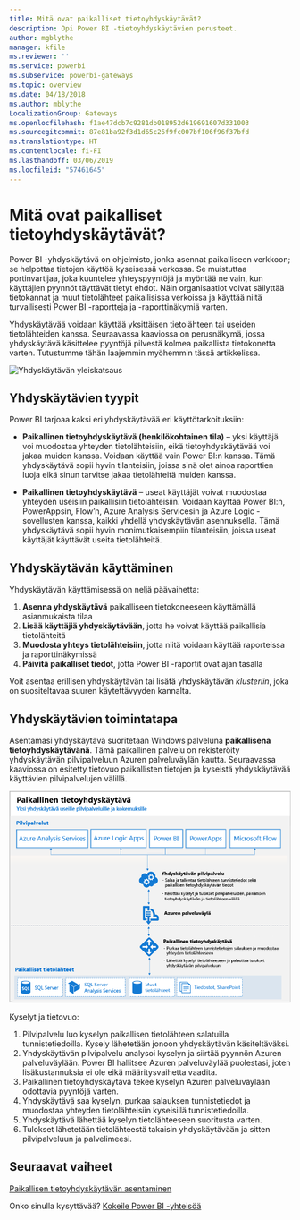 ```yaml
---
title: Mitä ovat paikalliset tietoyhdyskäytävät?
description: Opi Power BI -tietoyhdyskäytävien perusteet.
author: mgblythe
manager: kfile
ms.reviewer: ''
ms.service: powerbi
ms.subservice: powerbi-gateways
ms.topic: overview
ms.date: 04/18/2018
ms.author: mblythe
LocalizationGroup: Gateways
ms.openlocfilehash: f1ae47dcb7c9281db018952d619691607d331003
ms.sourcegitcommit: 87e81ba92f3d1d65c26f9fc007bf106f96f37bfd
ms.translationtype: HT
ms.contentlocale: fi-FI
ms.lasthandoff: 03/06/2019
ms.locfileid: "57461645"
---
```

# <a name="what-are-on-premises-data-gateways"></a>Mitä ovat paikalliset tietoyhdyskäytävät?

Power BI -yhdyskäytävä on ohjelmisto, jonka asennat paikalliseen verkkoon; se helpottaa tietojen käyttöä kyseisessä verkossa. Se muistuttaa portinvartijaa, joka kuuntelee yhteyspyyntöjä ja myöntää ne vain, kun käyttäjien pyynnöt täyttävät tietyt ehdot. Näin organisaatiot voivat säilyttää tietokannat ja muut tietolähteet paikallisissa verkoissa ja käyttää niitä turvallisesti Power BI -raportteja ja -raporttinäkymiä varten.

Yhdyskäytävää voidaan käyttää yksittäisen tietolähteen tai useiden tietolähteiden kanssa. Seuraavassa kaaviossa on perusnäkymä, jossa yhdyskäytävä käsittelee pyyntöjä pilvestä kolmea paikallista tietokonetta varten. Tutustumme tähän laajemmin myöhemmin tässä artikkelissa.

![Yhdyskäytävän yleiskatsaus](media/service-gateway-getting-started/gateway-overview.png)

## <a name="types-of-gateways"></a>Yhdyskäytävien tyypit

Power BI tarjoaa kaksi eri yhdyskäytävää eri käyttötarkoituksiin:

* **Paikallinen tietoyhdyskäytävä (henkilökohtainen tila)** – yksi käyttäjä voi muodostaa yhteyden tietolähteisiin, eikä tietoyhdyskäytävää voi jakaa muiden kanssa. Voidaan käyttää vain Power BI:n kanssa. Tämä yhdyskäytävä sopii hyvin tilanteisiin, joissa sinä olet ainoa raporttien luoja eikä sinun tarvitse jakaa tietolähteitä muiden kanssa.

* **Paikallinen tietoyhdyskäytävä** – useat käyttäjät voivat muodostaa yhteyden useisiin paikallisiin tietolähteisiin. Voidaan käyttää Power BI:n, PowerAppsin, Flow’n, Azure Analysis Servicesin ja Azure Logic -sovellusten kanssa, kaikki yhdellä yhdyskäytävän asennuksella. Tämä yhdyskäytävä sopii hyvin monimutkaisempiin tilanteisiin, joissa useat käyttäjät käyttävät useita tietolähteitä. 

## <a name="using-a-gateway"></a>Yhdyskäytävän käyttäminen

Yhdyskäytävän käyttämisessä on neljä päävaihetta:

1. **Asenna yhdyskäytävä** paikalliseen tietokoneeseen käyttämällä asianmukaista tilaa
2. **Lisää käyttäjiä yhdyskäytävään**, jotta he voivat käyttää paikallisia tietolähteitä
3. **Muodosta yhteys tietolähteisiin**, jotta niitä voidaan käyttää raporteissa ja raporttinäkymissä
4. **Päivitä paikalliset tiedot**, jotta Power BI -raportit ovat ajan tasalla

Voit asentaa erillisen yhdyskäytävän tai lisätä yhdyskäytävän *klusteriin*, joka on suositeltavaa suuren käytettävyyden kannalta.

## <a name="how-gateways-work"></a>Yhdyskäytävien toimintatapa

Asentamasi yhdyskäytävä suoritetaan Windows palveluna **paikallisena tietoyhdyskäytävänä**. Tämä paikallinen palvelu on rekisteröity yhdyskäytävän pilvipalveluun Azuren palveluväylän kautta. Seuraavassa kaaviossa on esitetty tietovuo paikallisten tietojen ja kyseistä yhdyskäytävää käyttävien pilvipalvelujen välillä.

![Kaavio ja yhdyskäytävän tietovuo](media/service-gateway-getting-started/gateway-how-it-works.png)

Kyselyt ja tietovuo:

1. Pilvipalvelu luo kyselyn paikallisen tietolähteen salatuilla tunnistetiedoilla. Kysely lähetetään jonoon yhdyskäytävän käsiteltäväksi.
2. Yhdyskäytävän pilvipalvelu analysoi kyselyn ja siirtää pyynnön Azuren palveluväylään. Power BI hallitsee Azuren palveluväylää puolestasi, joten lisäkustannuksia ei ole eikä määritysvaihetta vaadita.
3. Paikallinen tietoyhdyskäytävä tekee kyselyn Azuren palveluväylään odottavia pyyntöjä varten.
4. Yhdyskäytävä saa kyselyn, purkaa salauksen tunnistetiedot ja muodostaa yhteyden tietolähteisiin kyseisillä tunnistetiedoilla.
5. Yhdyskäytävä lähettää kyselyn tietolähteeseen suoritusta varten.
6. Tulokset lähetetään tietolähteestä takaisin yhdyskäytävään ja sitten pilvipalveluun ja palvelimeesi.

## <a name="next-steps"></a>Seuraavat vaiheet
[Paikallisen tietoyhdyskäytävän asentaminen](service-gateway-install.md)

Onko sinulla kysyttävää? [Kokeile Power BI -yhteisöä](http://community.powerbi.com/)

